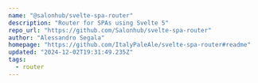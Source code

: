 ```yaml
---
name: "@salonhub/svelte-spa-router"
description: "Router for SPAs using Svelte 5"
repo_url: "https://github.com/Salonhub/svelte-spa-router"
author: "Alessandro Segala"
homepage: "https://github.com/ItalyPaleAle/svelte-spa-router#readme"
updated: "2024-12-02T19:31:49.235Z"
tags: 
  - router
---
```

